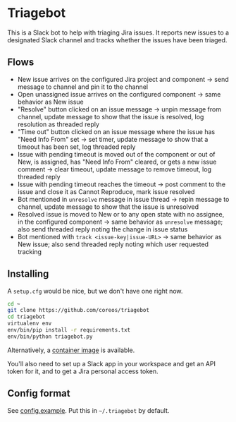 # Triagebot

This is a Slack bot to help with triaging Jira issues.  It reports new issues to a designated Slack channel and tracks whether the issues have been triaged.

## Flows

- New issue arrives on the configured Jira project and component →
  send message to channel and pin it to the channel
- Open unassigned issue arrives on the configured component →
  same behavior as New issue
- "Resolve" button clicked on an issue message →
  unpin message from channel, update message to show that the issue is resolved, log resolution as threaded reply
- "Time out" button clicked on an issue message where the issue has "Need Info From" set →
  set timer, update message to show that a timeout has been set, log threaded reply
- Issue with pending timeout is moved out of the component or out of New, is assigned, has "Need Info From" cleared, or gets a new issue comment →
  clear timeout, update message to remove timeout, log threaded reply
- Issue with pending timeout reaches the timeout →
  post comment to the issue and close it as Cannot Reproduce, mark issue resolved
- Bot mentioned in `unresolve` message in issue thread →
  repin message to channel, update message to show that the issue is unresolved
- Resolved issue is moved to New or to any open state with no assignee, in the configured component →
  same behavior as `unresolve` message; also send threaded reply noting the change in issue status
- Bot mentioned with `track <issue-key|issue-URL>` →
  same behavior as New issue; also send threaded reply noting which user requested tracking

## Installing

A `setup.cfg` would be nice, but we don't have one right now.

```sh
cd ~
git clone https://github.com/coreos/triagebot
cd triagebot
virtualenv env
env/bin/pip install -r requirements.txt
env/bin/python triagebot.py
```

Alternatively, a [container image](https://quay.io/repository/coreos/triagebot) is available.

You'll also need to set up a Slack app in your workspace and get an API token for it, and to get a Jira personal access token.

## Config format

See [config.example](config.example).  Put this in `~/.triagebot` by default.
